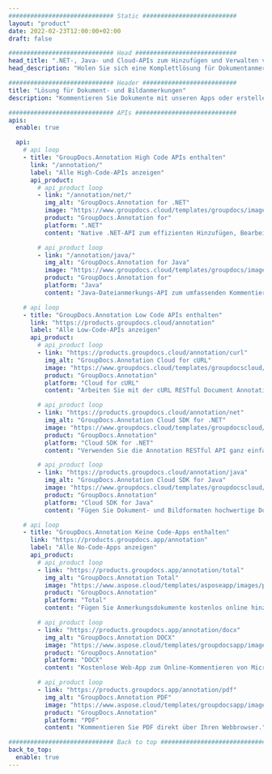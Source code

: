 ```yaml
---
############################# Static ##########################
layout: "product"
date: 2022-02-23T12:00:00+02:00
draft: false

############################# Head ############################
head_title: ".NET-, Java- und Cloud-APIs zum Hinzufügen und Verwalten von Dokumentanmerkungen"
head_description: "Holen Sie sich eine Komplettlösung für Dokumentanmerkungen für .NET-, Java- und Cloud-Anwendungen, um gängige Dokument- und Bildformate mit Anmerkungen zu versehen."

############################# Header ##########################
title: "Lösung für Dokument- und Bildanmerkungen"
description: "Kommentieren Sie Dokumente mit unseren Apps oder erstellen Sie Ihre eigenen benutzerdefinierten Anmerkungsanwendungen auf gängigen Plattformen mithilfe von On-Premise- oder Cloud-APIs."

############################# APIs ############################
apis:
  enable: true

  api:
    # api loop
    - title: "GroupDocs.Annotation High Code APIs enthalten"
      link: "/annotation/"
      label: "Alle High-Code-APIs anzeigen"
      api_product:
        # api_product loop
        - link: "/annotation/net/"
          img_alt: "GroupDocs.Annotation for .NET"
          image: "https://www.groupdocs.cloud/templates/groupdocs/images/product-logos/groupdocs-annotation-net.png"
          product: "GroupDocs.Annotation for"
          platform: ".NET"
          content: "Native .NET-API zum effizienten Hinzufügen, Bearbeiten oder Löschen von Anmerkungen zu Dokumenten und Bildern. Unterstützt die Arbeit mit allen gängigen Anmerkungstypen."

        # api_product loop
        - link: "/annotation/java/"
          img_alt: "GroupDocs.Annotation for Java"
          image: "https://www.groupdocs.cloud/templates/groupdocs/images/product-logos/groupdocs-annotation-java.png"
          product: "GroupDocs.Annotation for"
          platform: "Java"
          content: "Java-Dateianmerkungs-API zum umfassenden Kommentieren der gängigsten Dokument- und Bilddateiformate auf jedem Betriebssystem mit installiertem JDK."

    # api loop
    - title: "GroupDocs.Annotation Low Code APIs enthalten"
      link: "https://products.groupdocs.cloud/annotation"
      label: "Alle Low-Code-APIs anzeigen"
      api_product:
        # api_product loop
        - link: "https://products.groupdocs.cloud/annotation/curl"
          img_alt: "GroupDocs.Annotation Cloud for cURL"
          image: "https://www.groupdocs.cloud/templates/groupdocscloud/images/sdk/272x272/groupdocs_annotation-for-curl.png"
          product: "GroupDocs.Annotation"
          platform: "Cloud for cURL"
          content: "Arbeiten Sie mit der cURL RESTful Document Annotation API, um PDF, Word, Excel, PowerPoint, Visio, Bilder und viele andere Formate in Ihren Anwendungen schnell mit Anmerkungen zu versehen."

        # api_product loop
        - link: "https://products.groupdocs.cloud/annotation/net"
          img_alt: "GroupDocs.Annotation Cloud SDK for .NET"
          image: "https://www.groupdocs.cloud/templates/groupdocscloud/images/sdk/272x272/groupdocs_annotation-for-net.png"
          product: "GroupDocs.Annotation"
          platform: "Cloud SDK for .NET"
          content: "Verwenden Sie die Annotation RESTful API ganz einfach mit dem .NET SDK, um Text, Wasserzeichen, Flächen, Punkte und verschiedene andere Annotationstypen zu über 40 gängigen Dateiformaten hinzuzufügen."

        # api_product loop
        - link: "https://products.groupdocs.cloud/annotation/java"
          img_alt: "GroupDocs.Annotation Cloud SDK for Java"
          image: "https://www.groupdocs.cloud/templates/groupdocscloud/images/sdk/272x272/groupdocs_annotation-for-java.png"
          product: "GroupDocs.Annotation"
          platform: "Cloud SDK for Java"
          content: "Fügen Sie Dokument- und Bildformaten hochwertige Dokumentanmerkungsfunktionen mit dem speziell entwickelten Dokumentanmerkungs-SDK für Java hinzu."

    # api loop
    - title: "GroupDocs.Annotation Keine Code-Apps enthalten" 
      link: "https://products.groupdocs.app/annotation"
      label: "Alle No-Code-Apps anzeigen"
      api_product:
        # api_product loop
        - link: "https://products.groupdocs.app/annotation/total"
          img_alt: "GroupDocs.Annotation Total"
          image: "https://www.aspose.cloud/templates/asposeapp/images/products/logo/aspose_annotation-app.png"
          product: "GroupDocs.Annotation"
          platform: "Total"
          content: "Fügen Sie Anmerkungsdokumente kostenlos online hinzu oder entfernen Sie sie."

        # api_product loop
        - link: "https://products.groupdocs.app/annotation/docx"
          img_alt: "GroupDocs.Annotation DOCX"
          image: "https://www.aspose.cloud/templates/groupdocsapp/images/products/logo/groupdocs_words-app.png"
          product: "GroupDocs.Annotation"
          platform: "DOCX"
          content: "Kostenlose Web-App zum Online-Kommentieren von Microsoft Word-Dateien von jedem Gerät aus."

        # api_product loop
        - link: "https://products.groupdocs.app/annotation/pdf"
          img_alt: "GroupDocs.Annotation PDF"
          image: "https://www.aspose.cloud/templates/groupdocsapp/images/products/logo/groupdocs_pdf-app.png"
          product: "GroupDocs.Annotation"
          platform: "PDF"
          content: "Kommentieren Sie PDF direkt über Ihren Webbrowser."

############################# Back to top ###############################
back_to_top:
  enable: true
---
```

